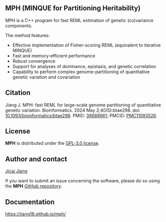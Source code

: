 ## MPH (MINQUE for Partitioning Heritability)
MPH is a C++ program for fast REML estimation of genetic (co)variance components.

The method features:
- Effective implementation of Fisher-scoring REML (equivalent to iterative MINQUE)
- Fast and memory-efficient performance
- Robust convergence
- Support for analyses of dominance, epistasis, and genetic correlation
- Capability to perform complex genome-partitioning of quantitative genetic variation and covariation

## Citation
Jiang J. MPH: fast REML for large-scale genome partitioning of quantitative genetic variation. Bioinformatics. 2024 May 2;40(5):btae298. doi: [10.1093/bioinformatics/btae298](https://doi.org/10.1093/bioinformatics/btae298). PMID: [38688661](https://pubmed.ncbi.nlm.nih.gov/38688661/); PMCID: [PMC11093526](https://www.ncbi.nlm.nih.gov/pmc/articles/PMC11093526/).

## License 
**MPH** is distributed under the [GPL-3.0 license](https://github.com/jiang18/mph/blob/main/LICENSE).

## Author and contact
[Jicai Jiang](https://cals.ncsu.edu/animal-science/people/jicai-jiang)

If you want to submit an issue concerning the software, please do so using the **MPH** [GitHub repository](https://github.com/jiang18/mph/issues).

## Documentation
https://jiang18.github.io/mph/
